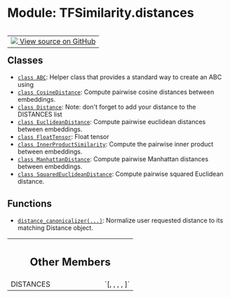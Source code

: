 # Module: TFSimilarity.distances
<!-- Insert buttons and diff -->
<table class="tfo-notebook-buttons tfo-api nocontent" align="left">
<td>
  <a target="_blank" href="https://github.com/tensorflow/similarity/blob/main/tensorflow_similarity/distances.py">
    <img src="https://www.tensorflow.org/images/GitHub-Mark-32px.png" />
    View source on GitHub
  </a>
</td>
</table>



## Classes
- [`class ABC`](../TFSimilarity/distances/ABC.md): Helper class that provides a standard way to create an ABC using
- [`class CosineDistance`](../TFSimilarity/distances/CosineDistance.md): Compute pairwise cosine distances between embeddings.
- [`class Distance`](../TFSimilarity/distances/Distance.md): Note: don't forget to add your distance to the DISTANCES list
- [`class EuclideanDistance`](../TFSimilarity/distances/EuclideanDistance.md): Compute pairwise euclidean distances between embeddings.
- [`class FloatTensor`](../TFSimilarity/callbacks/FloatTensor.md): Float tensor 
- [`class InnerProductSimilarity`](../TFSimilarity/distances/InnerProductSimilarity.md): Compute the pairwise inner product between embeddings.
- [`class ManhattanDistance`](../TFSimilarity/distances/ManhattanDistance.md): Compute pairwise Manhattan distances between embeddings.
- [`class SquaredEuclideanDistance`](../TFSimilarity/distances/SquaredEuclideanDistance.md): Compute pairwise squared Euclidean distance.
## Functions
- [`distance_canonicalizer(...)`](../TFSimilarity/distance_metrics/distance_canonicalizer.md): Normalize user requested distance to its matching Distance object.

<!-- Tabular view -->
 <table class="responsive fixed orange">
<colgroup><col width="214px"><col></colgroup>
<tr><th colspan="2"><h2 class="add-link">Other Members</h2></th></tr>
<tr>
<td>
DISTANCES<a id="DISTANCES"></a>
</td>
<td>
`[<tensorflow_similarity.distances.InnerProductSimilarity object at 0x7fecf7189a00>,
 <tensorflow_similarity.distances.EuclideanDistance object at 0x7fecf7189b50>,
 <tensorflow_similarity.distances.SquaredEuclideanDistance object at 0x7fecf7189af0>,
 <tensorflow_similarity.distances.ManhattanDistance object at 0x7fecf71971f0>,
 <tensorflow_similarity.distances.CosineDistance object at 0x7fecf71970a0>]`
</td>
</tr>
</table>
